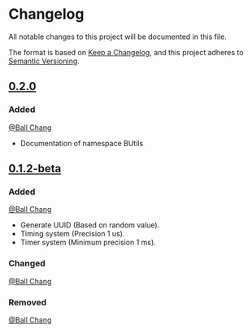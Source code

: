 # Changelog
All notable changes to this project will be documented in this file.

The format is based on
 [Keep a Changelog](https://keepachangelog.com/en/1.0.0/),
and this project adheres to
 [Semantic Versioning](https://semver.org/spec/v2.0.0.html).

## [0.2.0]
### Added
[@Ball Chang]

- Documentation of namespace BUtils

## [0.1.2-beta]
### Added
[@Ball Chang]

- Generate UUID (Based on random value).
- Timing system (Precision 1 us).
- Timer system (Minimum precision 1 ms).

### Changed
[@Ball Chang]

### Removed
[@Ball Chang]

[Unreleased]: https://gitlab.com/zhangbolily/BUtils/tree/dev
[0.1.2-beta]:
 https://gitlab.com/zhangbolily/BUtils/tree/v0.1.2-beta
[0.2.0]:
 https://gitlab.com/zhangbolily/BUtils/tree/v0.2.0

[@Ball Chang]: https://gitlab.com/zhangbolily
